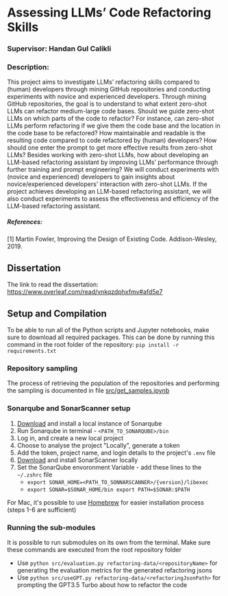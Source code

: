 # Assessing LLMs’ Code Refactoring Skills
### Supervisor: Handan Gul Calikli

### Description:

This project aims to investigate LLMs’ refactoring skills compared to (human) developers through mining GitHub repositories and conducting experiments with novice and experienced developers.
Through mining GitHub repositories, the goal is to understand to what extent zero-shot LLMs can refactor medium-large code bases. Should we guide zero-shot LLMs on which parts of the code to refactor? For instance, can zero-shot LLMs perform refactoring if we give them the code base and the location in the code base to be refactored? How maintainable and readable is the resulting code compared to code refactored by (human) developers? How should one enter the prompt to get more effective results from zero-shot LLMs? Besides working with zero-shot LLMs, how about developing an LLM-based refactoring assistant by improving LLMs’ performance through further training and prompt engineering?
We will conduct experiments with (novice and experienced) developers to gain insights about novice/experienced developers’ interaction with zero-shot LLMs. If the project achieves developing an LLM-based refactoring assistant, we will also conduct experiments to assess the effectiveness and efficiency of the LLM-based refactoring assistant.

##### References:
[1] Martin Fowler, Improving the Design of Existing Code. Addison-Wesley, 2019.

## Dissertation
The link to read the dissertation: https://www.overleaf.com/read/vnkqzdphxfmv#afd5e7

## Setup and Compilation
To be able to run all of the Python scripts and Jupyter notebooks, make sure to download all required packages. This can be done by running this command in the root folder of the repository: `pip install -r requirements.txt`

### Repository sampling
The process of retrieving the population of the repositories and performing the sampling is documented in file [src/get_samples.ipynb](https://github.com/AlexChudic/FinalProject/blob/main/src/get_samples.ipynb)

### Sonarqube and SonarScanner setup
1. [Download](https://docs.sonarsource.com/sonarqube/latest/try-out-sonarqube/#installing-a-local-instance-of-sonarqube) and install a local instance of Sonarqube
2. Run Sonarqube in terminal - `<PATH_TO_SONARQUBE>/bin` 
3. Log in, and create a new local project
4. Choose to analyse the project "Locally", generate a token
5. Add the token, project name, and login details to the project's `.env` file
6. [Download](https://docs.sonarsource.com/sonarcloud/advanced-setup/ci-based-analysis/sonarscanner-cli/) and install SonarScanner locally
7. Set the SonarQube envoronment Variable - add these lines to the `~/.zshrc` file
   - `export SONAR_HOME=<PATH_TO_SONNARSCANNER>/{version}/libexec`
   - `export SONAR=$SONAR_HOME/bin export PATH=$SONAR:$PATH`

For Mac, it's possible to use [Homebrew](https://techblost.com/how-to-setup-sonarqube-locally-on-mac/) for easier installation process (steps 1-6 are sufficient)


### Running the sub-modules
It is possible to run submodules on its own from the terminal. Make sure these commands are executed from the root repository folder

- Use `python src/evaluation.py refactoring-data/<repositoryName>` for generating the evaluation metrics for the generated refactoring jsons
- Use `python src/useGPT.py refactoring-data/<refactoringJsonPath>` for prompting the GPT3.5 Turbo about how to refactor the code

